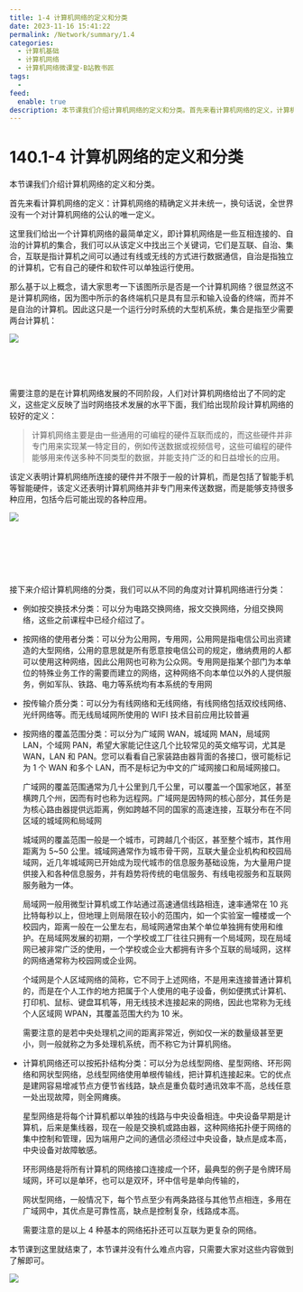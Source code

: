 ```yaml
---
title: 1-4 计算机网络的定义和分类
date: 2023-11-16 15:41:22
permalink: /Network/summary/1.4
categories:
  - 计算机基础
  - 计算机网络
  - 计算机网络微课堂-B站教书匠
tags:
  - 
feed:
  enable: true
description: 本节课我们介绍计算机网络的定义和分类。首先来看计算机网络的定义，计算机网络的精确定义并未统一，换句话说，全世界没有一个对计算机网络的公认的唯一定义。
---
```


# 140.1-4 计算机网络的定义和分类

本节课我们介绍计算机网络的定义和分类。

<!-- more -->


首先来看计算机网络的定义：计算机网络的精确定义并未统一，换句话说，全世界没有一个对计算机网络的公认的唯一定义。

这里我们给出一个计算机网络的最简单定义，即计算机网络是一些互相连接的、自治的计算机的集合，我们可以从该定义中找出三个关键词，它们是互联、自治、集合，互联是指计算机之间可以通过有线或无线的方式进行数据通信，自治是指独立的计算机，它有自己的硬件和软件可以单独运行使用。

那么基于以上概念，请大家思考一下该图所示是否是一个计算机网络？很显然这不是计算机网络，因为图中所示的各终端机只是具有显示和输入设备的终端，而并不是自治的计算机。因此这只是一个运行分时系统的大型机系统，集合是指至少需要两台计算机：

​![](https://image.peterjxl.com/blog/image-20220112214228-tki2fv2.png)​

‍

‍

需要注意的是在计算机网络发展的不同阶段，人们对计算机网络给出了不同的定义，这些定义反映了当时网络技术发展的水平下面，我们给出现阶段计算机网络的较好的定义：

> 计算机网络主要是由一些通用的可编程的硬件互联而成的，而这些硬件并非专门用来实现某一特定目的，例如传送数据或视频信号，这些可编程的硬件能够用来传送多种不同类型的数据，并能支持广泛的和日益增长的应用。

该定义表明计算机网络所连接的硬件并不限于一般的计算机，而是包括了智能手机等智能硬件，该定义还表明计算机网络并非专门用来传送数据，而是能够支持很多种应用，包括今后可能出现的各种应用。

​![](https://image.peterjxl.com/blog/image-20220112214350-mt0yi3m.png)​

‍

‍

‍

接下来介绍计算机网络的分类，我们可以从不同的角度对计算机网络进行分类：

* 例如按交换技术分类：可以分为电路交换网络，报文交换网络，分组交换网络，这些之前课程中已经介绍过了。
* 按网络的使用者分类：可以分为公用网，专用网，公用网是指电信公司出资建造的大型网络，公用的意思就是所有愿意按电信公司的规定，缴纳费用的人都可以使用这种网络，因此公用网也可称为公众网。专用网是指某个部门为本单位的特殊业务工作的需要而建立的网络，这种网络不向本单位以外的人提供服务，例如军队、铁路、电力等系统均有本系统的专用网
* 按传输介质分类：可以分为有线网络和无线网络，有线网络包括双绞线网络、光纤网络等。而无线局域网所使用的 WIFI 技术目前应用比较普遍
* 按网络的覆盖范围分类：可以分为广域网 WAN，城域网 MAN，局域网 LAN，个域网 PAN，希望大家能记住这几个比较常见的英文缩写词，尤其是 WAN，LAN 和 PAN。您可以看看自己家装路由器背面的各接口，很可能标记为 1 个 WAN 和多个 LAN，而不是标记为中文的广域网接口和局域网接口。

  广域网的覆盖范围通常为几十公里到几千公里，可以覆盖一个国家地区，甚至横跨几个州，因而有时也称为远程网。广域网是因特网的核心部分，其任务是为核心路由器提供远距离，例如跨越不同的国家的高速连接，互联分布在不同区域的城域网和局域网

  城域网的覆盖范围一般是一个城市，可跨越几个街区，甚至整个城市，其作用距离为 5~50 公里。城域网通常作为城市骨干网，互联大量企业机构和校园局域网，近几年城域网已开始成为现代城市的信息服务基础设施，为大量用户提供接入和各种信息服务，并有趋势将传统的电信服务、有线电视服务和互联网服务融为一体。

  局域网一般用微型计算机或工作站通过高速通信线路相连，速率通常在 10 兆比特每秒以上，但地理上则局限在较小的范围内，如一个实验室一幢楼或一个校园内，距离一般在一公里左右，局域网通常由某个单位单独拥有使用和维护。在局域网发展的初期，一个学校或工厂往往只拥有一个局域网，现在局域网已被非常广泛的使用，一个学校或企业大都拥有许多个互联的局域网，这样的网络通常称为校园网或企业网。

  个域网是个人区域网络的简称，它不同于上述网络，不是用来连接普通计算机的，而是在个人工作的地方把属于个人使用的电子设备，例如便携式计算机、打印机、鼠标、键盘耳机等，用无线技术连接起来的网络，因此也常称为无线个人区域网 WPAN，其覆盖范围大约为 10 米。

  需要注意的是若中央处理机之间的距离非常近，例如仅一米的数量级甚至更小，则一般就称之为多处理机系统，而不称它为计算机网络。
* 计算机网络还可以按拓扑结构分类：可以分为总线型网络、星型网络、环形网络和网状型网络，总线型网络使用单根传输线，把计算机连接起来。它的优点是建网容易增减节点方便节省线路，缺点是重负载时通讯效率不高，总线任意一处出现故障，则全网瘫痪。

  星型网络是将每个计算机都以单独的线路与中央设备相连。中央设备早期是计算机，后来是集线器，现在一般是交换机或路由器，这种网络拓扑便于网络的集中控制和管理，因为端用户之间的通信必须经过中央设备，缺点是成本高，中央设备对故障敏感。

  环形网络是将所有计算机的网络接口连接成一个环，最典型的例子是令牌环局域网，环可以是单环，也可以是双环，环中信号是单向传输的，

  网状型网络，一般情况下，每个节点至少有两条路径与其他节点相连，多用在广域网中，其优点是可靠性高，缺点是控制复杂，线路成本高。

  需要注意的是以上 4 种基本的网络拓扑还可以互联为更复杂的网络。

本节课到这里就结束了，本节课并没有什么难点内容，只需要大家对这些内容做到了解即可。

​![](https://image.peterjxl.com/blog/image-20211207203758-v6spu68.png)​

‍
